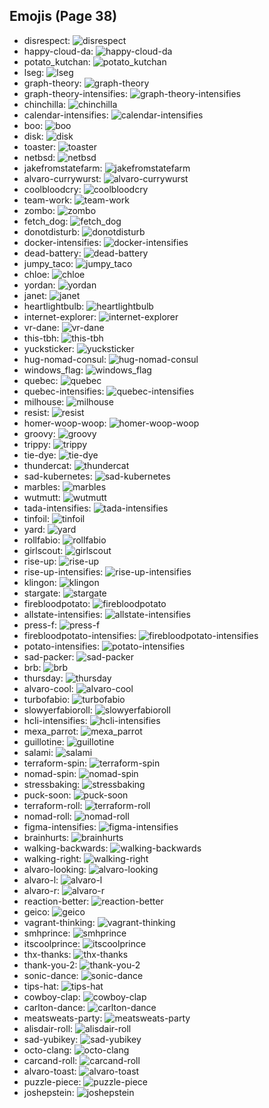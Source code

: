 
## Emojis (Page 38)

* disrespect: ![disrespect](output/disrespect.png)
* happy-cloud-da: ![happy-cloud-da](output/happy-cloud-da.png)
* potato_kutchan: ![potato_kutchan](output/potato_kutchan.jpg)
* lseg: ![lseg](output/lseg.png)
* graph-theory: ![graph-theory](output/graph-theory.png)
* graph-theory-intensifies: ![graph-theory-intensifies](output/graph-theory-intensifies.gif)
* chinchilla: ![chinchilla](output/chinchilla.png)
* calendar-intensifies: ![calendar-intensifies](output/calendar-intensifies.gif)
* boo: ![boo](output/boo.gif)
* disk: ![disk](output/disk.gif)
* toaster: ![toaster](output/toaster.png)
* netbsd: ![netbsd](output/netbsd.png)
* jakefromstatefarm: ![jakefromstatefarm](output/jakefromstatefarm.jpg)
* alvaro-currywurst: ![alvaro-currywurst](output/alvaro-currywurst.jpg)
* coolbloodcry: ![coolbloodcry](output/coolbloodcry.png)
* team-work: ![team-work](output/team-work.png)
* zombo: ![zombo](output/zombo.gif)
* fetch_dog: ![fetch_dog](output/fetch_dog.png)
* donotdisturb: ![donotdisturb](output/donotdisturb.png)
* docker-intensifies: ![docker-intensifies](output/docker-intensifies.gif)
* dead-battery: ![dead-battery](output/dead-battery.gif)
* jumpy_taco: ![jumpy_taco](output/jumpy_taco.gif)
* chloe: ![chloe](output/chloe.gif)
* yordan: ![yordan](output/yordan.jpg)
* janet: ![janet](output/janet.png)
* heartlightbulb: ![heartlightbulb](output/heartlightbulb.png)
* internet-explorer: ![internet-explorer](output/internet-explorer.gif)
* vr-dane: ![vr-dane](output/vr-dane.png)
* this-tbh: ![this-tbh](output/this-tbh.png)
* yucksticker: ![yucksticker](output/yucksticker.png)
* hug-nomad-consul: ![hug-nomad-consul](output/hug-nomad-consul.png)
* windows_flag: ![windows_flag](output/windows_flag.gif)
* quebec: ![quebec](output/quebec.png)
* quebec-intensifies: ![quebec-intensifies](output/quebec-intensifies.gif)
* milhouse: ![milhouse](output/milhouse.png)
* resist: ![resist](output/resist.png)
* homer-woop-woop: ![homer-woop-woop](output/homer-woop-woop.gif)
* groovy: ![groovy](output/groovy.png)
* trippy: ![trippy](output/trippy)
* tie-dye: ![tie-dye](output/tie-dye)
* thundercat: ![thundercat](output/thundercat.gif)
* sad-kubernetes: ![sad-kubernetes](output/sad-kubernetes.png)
* marbles: ![marbles](output/marbles.png)
* wutmutt: ![wutmutt](output/wutmutt.gif)
* tada-intensifies: ![tada-intensifies](output/tada-intensifies.gif)
* tinfoil: ![tinfoil](output/tinfoil.gif)
* yard: ![yard](output/yard.png)
* rollfabio: ![rollfabio](output/rollfabio.gif)
* girlscout: ![girlscout](output/girlscout.png)
* rise-up: ![rise-up](output/rise-up.png)
* rise-up-intensifies: ![rise-up-intensifies](output/rise-up-intensifies.gif)
* klingon: ![klingon](output/klingon.png)
* stargate: ![stargate](output/stargate.jpg)
* firebloodpotato: ![firebloodpotato](output/firebloodpotato.gif)
* allstate-intensifies: ![allstate-intensifies](output/allstate-intensifies.gif)
* press-f: ![press-f](output/press-f.png)
* firebloodpotato-intensifies: ![firebloodpotato-intensifies](output/firebloodpotato-intensifies.gif)
* potato-intensifies: ![potato-intensifies](output/potato-intensifies.gif)
* sad-packer: ![sad-packer](output/sad-packer.png)
* brb: ![brb](output/brb.gif)
* thursday: ![thursday](output/thursday)
* alvaro-cool: ![alvaro-cool](output/alvaro-cool.png)
* turbofabio: ![turbofabio](output/turbofabio.gif)
* slowyerfabioroll: ![slowyerfabioroll](output/slowyerfabioroll.gif)
* hcli-intensifies: ![hcli-intensifies](output/hcli-intensifies.gif)
* mexa_parrot: ![mexa_parrot](output/mexa_parrot.gif)
* guillotine: ![guillotine](output/guillotine.png)
* salami: ![salami](output/salami.png)
* terraform-spin: ![terraform-spin](output/terraform-spin.gif)
* nomad-spin: ![nomad-spin](output/nomad-spin.gif)
* stressbaking: ![stressbaking](output/stressbaking.png)
* puck-soon: ![puck-soon](output/puck-soon)
* terraform-roll: ![terraform-roll](output/terraform-roll.gif)
* nomad-roll: ![nomad-roll](output/nomad-roll.gif)
* figma-intensifies: ![figma-intensifies](output/figma-intensifies.gif)
* brainhurts: ![brainhurts](output/brainhurts.jpg)
* walking-backwards: ![walking-backwards](output/walking-backwards.gif)
* walking-right: ![walking-right](output/walking-right.gif)
* alvaro-looking: ![alvaro-looking](output/alvaro-looking.gif)
* alvaro-l: ![alvaro-l](output/alvaro-l.png)
* alvaro-r: ![alvaro-r](output/alvaro-r.png)
* reaction-better: ![reaction-better](output/reaction-better.png)
* geico: ![geico](output/geico.png)
* vagrant-thinking: ![vagrant-thinking](output/vagrant-thinking.png)
* smhprince: ![smhprince](output/smhprince.gif)
* itscoolprince: ![itscoolprince](output/itscoolprince.gif)
* thx-thanks: ![thx-thanks](output/thx-thanks.png)
* thank-you-2: ![thank-you-2](output/thank-you-2.png)
* sonic-dance: ![sonic-dance](output/sonic-dance.gif)
* tips-hat: ![tips-hat](output/tips-hat.gif)
* cowboy-clap: ![cowboy-clap](output/cowboy-clap.gif)
* carlton-dance: ![carlton-dance](output/carlton-dance.gif)
* meatsweats-party: ![meatsweats-party](output/meatsweats-party.gif)
* alisdair-roll: ![alisdair-roll](output/alisdair-roll.gif)
* sad-yubikey: ![sad-yubikey](output/sad-yubikey.png)
* octo-clang: ![octo-clang](output/octo-clang.png)
* carcand-roll: ![carcand-roll](output/carcand-roll.gif)
* alvaro-toast: ![alvaro-toast](output/alvaro-toast.png)
* puzzle-piece: ![puzzle-piece](output/puzzle-piece)
* joshepstein: ![joshepstein](output/joshepstein.png)
